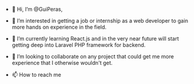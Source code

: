 - 👋 Hi, I’m @GuiPeras,

- 👀 I’m interested in getting a job or internship as a web developer to gain more hands on experience in the field.

- 🌱 I’m currently learning React.js and in the very near future will start getting deep into Laravel PHP framework for backend.

- 💞️ I’m looking to collaborate on any project that could get me more experience that I otherwise wouldn't get.

- 📫 How to reach me 

